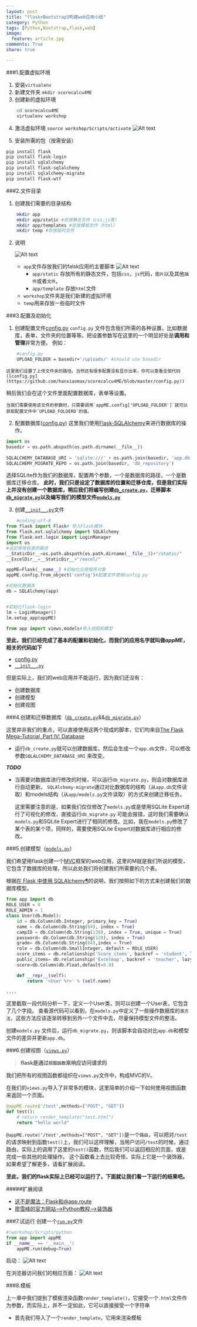 ```yaml
---
layout: post
title: "flask+Bootstrap3构建web应用小结"
category: Python
tags: [Python,Bootstrap,flask,web]
image:
  feature: article.jpg
comments: True
share: true

---
```



###1.配置虚拟环境
1.	安装`virtualenv`
2. 新建文件夹 `mkdir scorecalcu4ME`
3. 创建新的虚拟环境

```bash
	cd scorecalcu4ME
	virtualenv workshop
```
4. 激活虚拟环境
`source workshop/Scripts/activate`
![Alt text](./1422103103053.png)


5. 安装所需的包（按需安装）

```bash
pip install flask
pip install flask-login
pip install sqlalchemy
pip install flask-sqlalchemy
pip install sqlalchemy-migrate
pip install flask-wtf

```
###2.文件目录
1. 创建我们需要的目录结构

```bash
	mkdir app 
	mkdir app/static #存放静态文件（css,js等）
	mkdir app/templates #存放模板文件（html）
	mkdir temp #存放临时文件
```

2. 说明

	![Alt text](./1422001905720.png)
	- `app`文件存放我们的falsk应用的主要脚本
		![Alt text](./1422002011404.png)
		- `app/static` 存放所有的静态文件，包括`css`，`js`代码，`图片`以及其他`插件`或者`文件`。
		- `app/template` 存放`html`文件
	- `workshop`文件夹是我们新建的虚拟环境
	- `temp`用来存放一些临时文件

###3.配置及初始化
1. 创建配置文件[config.py](https://github.com/hanxiaomax/scorecalcu4ME/blob/master/config.py)
`config.py` 文件包含我们所需的各种设置，比如数据库，表单，文件夹的位置等等。把设置参数写在这里的一个明显好处是**调用和管理**非常方便。
例如：
```bash
	#config.py
    UPLOAD_FOLDER = basedir+'/uploads/' #should use basedir
```
	这里我们设置了上传文件夹的路径。当然还有很多配置没有显示出来，你可以查看全部代码([config.py](https://github.com/hanxiaomax/scorecalcu4ME/blob/master/config.py))
稍后我们会在这个文件里面配置数据库，表单等设置。

	当我们需要使用该文件的参数时，只需要调用`appME.config['UPLOAD_FOLDER']`就可以获取配置文件中`UPLOAD_FOLDERD`的值。

2. 配置数据库([config.py](https://github.com/hanxiaomax/scorecalcu4ME/blob/master/config.py))
这里我们使用[Flask-SQLAlchemy](https://pythonhosted.org/Flask-SQLAlchemy/)来进行数据库的操作。

```python
import os
basedir = os.path.abspath(os.path.dirname(__file__))
 
SQLALCHEMY_DATABASE_URI = 'sqlite:///' + os.path.join(basedir, 'app.db')
SQLALCHEMY_MIGRATE_REPO = os.path.join(basedir, 'db_repository')
```
选择SQLite作为我们的数据库，配置两个参数，一个是数据库的路径，一个是数据库迁移仓库。
**此时，我们只是设定了数据库的位置和迁移仓库，但是我们实际上并没有创建一个数据库，稍后我们将编写创建[`db_create.py`](https://github.com/hanxiaomax/scorecalcu4ME/blob/master/db_create.py)，迁移脚本[`db_migrate.py`](https://github.com/hanxiaomax/scorecalcu4ME/blob/master/db_migrate.py)以及编写我们的模型文件[`models.py`](https://github.com/hanxiaomax/scorecalcu4ME/blob/master/app/models.py)**

3. 创建[`__init__.py`](https://github.com/hanxiaomax/scorecalcu4ME/blob/master/app/__init__.py)文件


```python
	#coding:utf-8
from flask import Flask# 导入Flask模块
from flask.ext.sqlalchemy import SQLAlchemy
from flask.ext.login import LoginManager
import os 
#设定常用目录的路径
__StaticDir__=os.path.abspath(os.path.dirname(__file__))+"/static/" 
__ExcelDir__=__StaticDir__+"/excel/" 

appME=Flask(__name__) #初始化应用程序对象
appME.config.from_object('config')#配置文件使用config.py

#初始化数据库
db = SQLAlchemy(app)


#初始化flask-login
lm = LoginManager()
lm.setup_app(appME)

from app import views,models#导入视图和模型

```
**至此，我们已经完成了基本的配置和初始化，而我们的应用名字就叫做*appME*，相关的代码如下**
- [config.py](https://github.com/hanxiaomax/scorecalcu4ME/blob/master/config.py)
- [`__init__.py`](https://github.com/hanxiaomax/scorecalcu4ME/blob/master/app/__init__.py)

但是实际上，我们的web应用并不能运行，因为我们还没有：
- 创建数据库
- 创建模型
- 创建视图


###4.创建和迁移数据库（[`db_create.py`](https://github.com/hanxiaomax/scorecalcu4ME/blob/master/db_create.py)&&[`db_migrate.py`](https://github.com/hanxiaomax/scorecalcu4ME/blob/master/db_migrate.py)）

这里并非我们的重点，可以直接使用这两个现成的脚本，它们均来自[The Flask Mega-Tutorial, Part IV: Database](http://blog.miguelgrinberg.com/post/the-flask-mega-tutorial-part-iv-database)
- 运行`db_create.py`就可以创建数据库，然后会生成一个`app.db`文件，可以修改参数`SQLALCHEMY_DATABASE_URI` 来改变。

	
	
***TODO***
- 当需要对数据库进行修改的时候，可以运行`db_migrate.py`，则会对数据库进行自动更新。
	`SQLAlchemy-migrate`通过对比数据库的结构（从`app.db`文件读取）和models结构（从`app/models.py`文件读取）的方式来创建迁移任务。
	
	这里需要注意的是，如果我们仅仅修改了`models.py`或是使用SQLite Expert进行了可视化的修改，直接运行`db_migrate.py` 可能会报错，这时我们需要确认`models.py`和SQLite Expert进行了相同的修改。比如，我在`models.py`修改了某个表的某个项，同样的，需要使用SQLite Expert对数据库进行相应的修改。



###5.创建模型（[`models.py`](https://github.com/hanxiaomax/scorecalcu4ME/blob/master/app/models.py)）

我们希望用flask创建一个[MVC](http://baike.baidu.com/item/MVC%E6%A1%86%E6%9E%B6?from_id=85990&type=syn&fromtitle=MVC&fr=aladdin)框架的web应用，这里的M就是我们所说的模型，它包含了数据库的处理，所以此处我们将创建我们所需要的几个表。

根据[在 Flask 中使用 SQLAlchemy¶](http://dormousehole.readthedocs.org/en/latest/patterns/sqlalchemy.html)的说明，我们按照如下的方式来创建我们的数据库模型。

```python
from app import db
ROLE_USER = 0
ROLE_ADMIN = 1
class User(db.Model):
    id = db.Column(db.Integer, primary_key = True)
    name = db.Column(db.String(64), index = True)
    campID = db.Column(db.String(120), index = True, unique = True)
    password= db.Column(db.String(120), index = True)
    grade= db.Column(db.String(64),index = True)
    role = db.Column(db.SmallInteger, default = ROLE_USER)
    score_items = db.relationship('Score_items', backref = 'student', lazy = 'dynamic')
    public_items= db.relationship('Excelmap', backref = 'teacher', lazy = 'dynamic')
    score=db.Column(db.Float,default=0.0)

	def __repr__(self):
        return '<User %r>' % (self.name)

....
```

这里截取一段代码分析一下，定义一个User类，则可以创建一个User表，它包含了几个字段。
查看源代码可以看到，在`models.py`中定义了一些操作数据库的`类方法`，这些方法应该逐渐转移到另外一个文件中去，尽量保持模型文件的整洁。

创建`models.py` 文件后，运行`db_migrate.py`，则该脚本会自动对比`app.db`和模型文件的差异并更新`app.db`。

###6.创建视图（[`views.py`](https://github.com/hanxiaomax/scorecalcu4ME/blob/master/app/views.py)）

>**flask是通过`视图函数`来响应访问请求的**

我们把所有的视图函数都组织在`views.py`文件中，构成MVC的V。


在我们的`views.py`导入了非常多的模块，这里简单的介绍一下如何使用视图函数来返回一个页面。

```python
@appME.route('/test',methods=["POST", "GET"])
def test():
    # return render_template("test.html")
    return "hello world"
```



 `@appME.route('/test',methods=["POST", "GET"])`是一个`路由`，可以把对`/test`的请求映射到函数`test()`上，我们可以这样理解，当用户访问`/test`的时候，通过路由，实际上的调用了这里的`test()`函数，然后我们可以返回相应的页面，或是完成一些其他的处理操作。
这个函数看上去比较奇怪，实际上它是一个装饰器，如果希望了解更多，请看扩展阅读。

**至此，我们的flask实际上已经可以运行了，下面就让我们看一下运行的结果吧。**

#####扩展阅读
- [这不是魔法：Flask和@app.route](http://python.jobbole.com/80956/)
- [廖雪峰的官方网站-->Python教程-->装饰器](http://www.liaoxuefeng.com/wiki/001374738125095c955c1e6d8bb493182103fac9270762a000/001386819879946007bbf6ad052463ab18034f0254bf355000)

###7.试运行
创建一个[`run.py`](https://github.com/hanxiaomax/scorecalcu4ME/blob/master/run.py)文件



```python
#!workshop/Scripts/python
from app import appME
if __name__ == '__main__':
    appME.run(debug=True)

```
启动：
![Alt text](./1422102904678.png)

在浏览器访问我们的相应页面：
![Alt text](./1422102683983.png)

###8.模板

上一章中我们提到了模板渲染函数`render_template()`，它接受一个`.html`文件作为参数，而实际上，并不一定如此，它可以直接接受一个字符串

- 首先我们导入了一个`render_template`，它用来渲染模板
